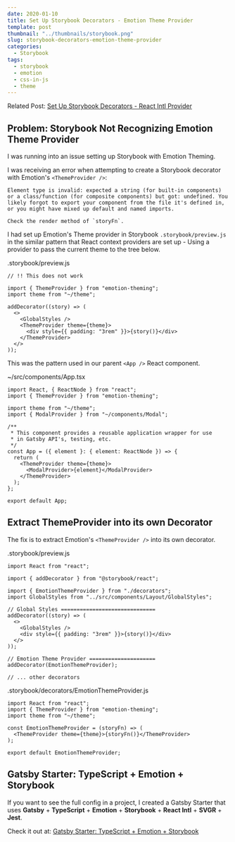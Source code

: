 ```yaml
---
date: 2020-01-10
title: Set Up Storybook Decorators - Emotion Theme Provider
template: post
thumbnail: "../thumbnails/storybook.png"
slug: storybook-decorators-emotion-theme-provider
categories:
  - Storybook
tags:
  - storybook
  - emotion
  - css-in-js
  - theme
---
```


Related Post: [Set Up Storybook Decorators - React Intl Provider](/storybook-decorators-react-intl-provider/)

## Problem: Storybook Not Recognizing Emotion Theme Provider

I was running into an issue setting up Storybook with Emotion Theming.

I was receiving an error when attempting to create a Storybook decorator with Emotion's `<ThemeProvider />`:

```terminal
Element type is invalid: expected a string (for built-in components) or a class/function (for composite components) but got: undefined. You likely forgot to export your component from the file it's defined in, or you might have mixed up default and named imports.

Check the render method of `storyFn`.
```

I had set up Emotion's Theme provider in Storybook `.storybook/preview.js` in the similar pattern that React context providers are set up - Using a provider to pass the current theme to the tree below.

<div class="filename">.storybook/preview.js</div>

```js{9,11}
// !! This does not work

import { ThemeProvider } from "emotion-theming";
import theme from "~/theme";

addDecorator((story) => (
  <>
    <GlobalStyles />
    <ThemeProvider theme={theme}>
      <div style={{ padding: "3rem" }}>{story()}</div>
    </ThemeProvider>
  </>
));
```

This was the pattern used in our parent `<App />` React component.

<div class="filename">~/src/components/App.tsx</div>

```js{13,15}
import React, { ReactNode } from "react";
import { ThemeProvider } from "emotion-theming";

import theme from "~/theme";
import { ModalProvider } from "~/components/Modal";

/**
 * This component provides a reusable application wrapper for use
 * in Gatsby API's, testing, etc.
 */
const App = ({ element }: { element: ReactNode }) => {
  return (
    <ThemeProvider theme={theme}>
      <ModalProvider>{element}</ModalProvider>
    </ThemeProvider>
  );
};

export default App;
```

## Extract ThemeProvider into its own Decorator

The fix is to extract Emotion's `<ThemeProvider />` into its own decorator.

<div class="filename">.storybook/preview.js</div>

```js{10}
import React from "react";

import { addDecorator } from "@storybook/react";

import { EmotionThemeProvider } from "./decorators";
import GlobalStyles from "../src/components/Layout/GlobalStyles";

// Global Styles ==============================
addDecorator((story) => (
  <>
    <GlobalStyles />
    <div style={{ padding: "3rem" }}>{story()}</div>
  </>
));

// Emotion Theme Provider =====================
addDecorator(EmotionThemeProvider);

// ... other decorators
```

<div class="filename">.storybook/decorators/EmotionThemeProvider.js</div>

```js{5-7}
import React from "react";
import { ThemeProvider } from "emotion-theming";
import theme from "~/theme";

const EmotionThemeProvider = (storyFn) => (
  <ThemeProvider theme={theme}>{storyFn()}</ThemeProvider>
);

export default EmotionThemeProvider;
```

## Gatsby Starter: TypeScript + Emotion + Storybook

If you want to see the full config in a project, I created a Gatsby Starter that uses **Gatsby** + **TypeScript** + **Emotion** + **Storybook** + **React Intl** + **SVGR** + **Jest**.

Check it out at: <a href='https://github.com/duncanleung/gatsby-typescript-emotion-storybook/blob/master/.storybook/webpack.config.js#L55-L68' target="_blank" rel="noopener noreferrer">Gatsby Starter: TypeScript + Emotion + Storybook</a>

